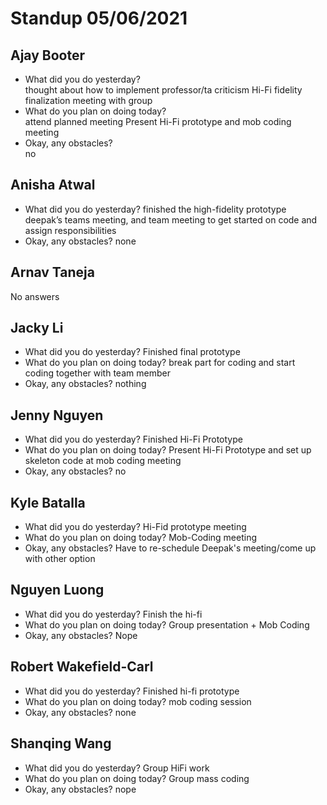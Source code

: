 # Standup 05/06/2021

## **Ajay Booter**
- What did you do yesterday?  
thought about how to implement professor/ta criticism
Hi-Fi fidelity finalization meeting with group
- What do you plan on doing today?  
attend planned meeting
Present Hi-Fi prototype and mob coding meeting
- Okay, any obstacles?  
no
## **Anisha Atwal**
- What did you do yesterday?
finished the high-fidelity prototype
deepak’s teams meeting, and team meeting to get started on code and assign responsibilities
- Okay, any obstacles?
none
## **Arnav Taneja**
No answers
## **Jacky Li**
- What did you do yesterday?
Finished final prototype
- What do you plan on doing today?
break part for coding and start coding together with team member
- Okay, any obstacles?
nothing
## **Jenny Nguyen**
- What did you do yesterday?
Finished Hi-Fi Prototype
- What do you plan on doing today?
Present Hi-Fi Prototype and set up skeleton code at mob coding meeting
- Okay, any obstacles?
no
## **Kyle Batalla**
- What did you do yesterday?
Hi-Fid prototype meeting
- What do you plan on doing today?
Mob-Coding meeting
- Okay, any obstacles?
Have to re-schedule Deepak's meeting/come up with other option
## **Nguyen Luong**
- What did you do yesterday?
Finish the hi-fi
- What do you plan on doing today?
Group presentation + Mob Coding
- Okay, any obstacles?
Nope
## **Robert Wakefield-Carl**
- What did you do yesterday?
Finished hi-fi prototype
- What do you plan on doing today?
mob coding session
- Okay, any obstacles?
none
## **Shanqing Wang**
- What did you do yesterday?
Group HiFi work
- What do you plan on doing today?
Group mass coding
- Okay, any obstacles?
nope
